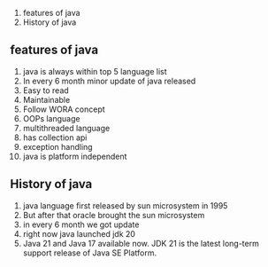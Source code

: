
1) features of java 
2) History of java


## features of java 
1) java is always within top 5 language list
2) In every 6 month minor update of java  released
3) Easy to read 
4) Maintainable
5) Follow WORA concept 
6) OOPs language
7) multithreaded language
8) has collection api 
9) exception handling
10) java is platform independent

## History of java
1) java language first released by sun microsystem in 1995
2) But after that oracle brought the sun microsystem 
3) in every 6 month we got update
4) right now java launched jdk 20
5) Java 21 and Java 17 available now. JDK 21 is the latest long-term support release of Java SE      Platform.